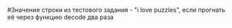 #Значение строки из тестового задания - "i love puzzles", если прогнать её через функцию decode два раза
